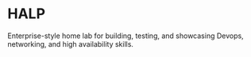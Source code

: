 # HALP
Enterprise-style home lab for building, testing, and showcasing Devops, networking, and high availability skills.
